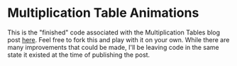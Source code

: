 # Multiplication Table Animations

This is the "finished" code associated with the Multiplication Tables blog post 
<a href="" target="_blank">here</a>. Feel free to fork this and play with it on 
your own. While there are many improvements that could be made, I'll be leaving
code in the same state it existed at the time of publishing the post.
